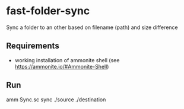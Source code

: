# fast-folder-sync
Sync a folder to an other based on filename (path) and size difference

## Requirements

- working installation of ammonite shell (see https://ammonite.io/#Ammonite-Shell)

## Run

amm Sync.sc sync ./source ./destination
